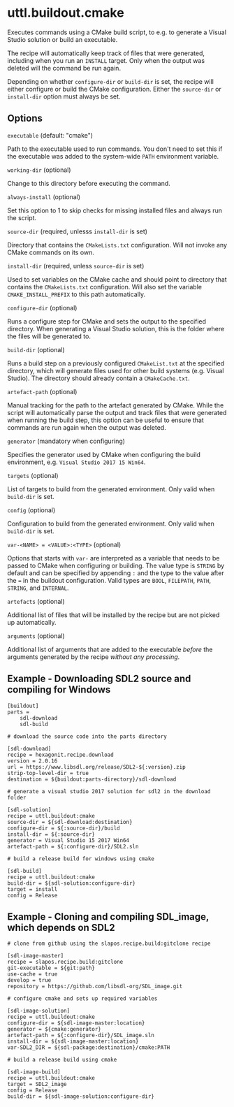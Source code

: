 # uttl.buildout.cmake

Executes commands using a CMake build script, to e.g. to generate a Visual Studio solution or build an executable.

The recipe will automatically keep track of files that were generated, including when you run an `INSTALL` target. Only when the output was deleted will the command be run again.

Depending on whether `configure-dir` or `build-dir` is set, the recipe will either configure or build the CMake configuration. Either the `source-dir` or `install-dir` option must always be set.

## Options

`executable` (default: "cmake")

Path to the executable used to run commands. You don't need to set this if the executable was added to the system-wide `PATH` environment variable.

`working-dir` (optional)

Change to this directory before executing the command.

`always-install` (optional)

Set this option to 1 to skip checks for missing installed files and always run the script.

`source-dir` (required, unlesss `install-dir` is set)

Directory that contains the `CMakeLists.txt` configuration. Will not invoke any CMake commands on its own.

`install-dir` (required, unless `source-dir` is set)

Used to set variables on the CMake cache and should point to directory that contains the `CMakeLists.txt` configuration. Will also set the variable `CMAKE_INSTALL_PREFIX` to this path automatically.

`configure-dir` (optional)

Runs a configure step for CMake and sets the output to the specified directory. When generating a Visual Studio solution, this is the folder where the files will be generated to.

`build-dir` (optional)

Runs a build step on a previously configured `CMakeList.txt` at the specified directory, which will generate files used for other build systems (e.g. Visual Studio). The directory should already contain a `CMakeCache.txt`.

`artefact-path` (optional)

Manual tracking for the path to the artefact generated by CMake. While the script will automatically parse the output and track files that were generated when running the build step, this option can be useful to ensure that commands are run again when the output was deleted.

`generator` (mandatory when configuring)

Specifies the generator used by CMake when configuring the build environment, e.g. `Visual Studio 2017 15 Win64`.

`targets` (optional)

List of targets to build from the generated environment. Only valid when `build-dir` is set.

`config` (optional)

Configuration to build from the generated environment. Only valid when `build-dir` is set.

`var-<NAME> = <VALUE>:<TYPE>` (optional)

Options that starts with `var-` are interpreted as a variable that needs to be passed to CMake when configuring or building. The value type is `STRING` by default and can be specified by appending `:` and the type to the value after the `=` in the buildout configuration. Valid types are `BOOL`, `FILEPATH`, `PATH`, `STRING`, and `INTERNAL`.

`artefacts` (optional)

Additional list of files that will be installed by the recipe but are not picked up automatically.

`arguments` (optional)

Additional list of arguments that are added to the executable _before_ the arguments generated by the recipe _without any processing_.

## Example - Downloading SDL2 source and compiling for Windows

	[buildout]
	parts = 
		sdl-download
		sdl-build

	# download the source code into the parts directory

	[sdl-download]
	recipe = hexagonit.recipe.download
	version = 2.0.16
	url = https://www.libsdl.org/release/SDL2-${:version}.zip
	strip-top-level-dir = true
	destination = ${buildout:parts-directory}/sdl-download

	# generate a visual studio 2017 solution for sdl2 in the download folder

	[sdl-solution]
	recipe = uttl.buildout:cmake
	source-dir = ${sdl-download:destination}
	configure-dir = ${:source-dir}/build
	install-dir = ${:source-dir}
	generator = Visual Studio 15 2017 Win64
	artefact-path = ${:configure-dir}/SDL2.sln

	# build a release build for windows using cmake

	[sdl-build]
	recipe = uttl.buildout:cmake
	build-dir = ${sdl-solution:configure-dir}
	target = install
	config = Release

## Example - Cloning and compiling SDL_image, which depends on SDL2

	# clone from github using the slapos.recipe.build:gitclone recipe

	[sdl-image-master]
	recipe = slapos.recipe.build:gitclone
	git-executable = ${git:path}
	use-cache = true
	develop = true
	repository = https://github.com/libsdl-org/SDL_image.git

	# configure cmake and sets up required variables

	[sdl-image-solution]
	recipe = uttl.buildout:cmake
	configure-dir = ${sdl-image-master:location}
	generator = ${cmake:generator}
	artefact-path = ${:configure-dir}/SDL_image.sln
	install-dir = ${sdl-image-master:location}
	var-SDL2_DIR = ${sdl-package:destination}/cmake:PATH

	# build a release build using cmake

	[sdl-image-build]
	recipe = uttl.buildout:cmake
	target = SDL2_image
	config = Release
	build-dir = ${sdl-image-solution:configure-dir}